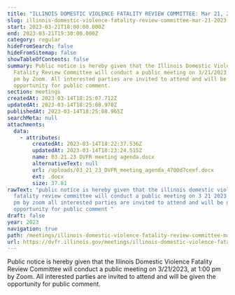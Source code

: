 ```yaml
---
title: "ILLINOIS DOMESTIC VIOLENCE FATALITY REVIEW COMMITTEE: Mar 21, 2023"
slug: illinois-domestic-violence-fatality-review-committee-mar-21-2023
start: 2023-03-21T18:00:00.000Z
end: 2023-03-21T19:30:00.000Z
category: regular
hideFromSearch: false
hideFromSitemap: false
showTableOfContents: false
summary: Public notice is hereby given that the Illinois Domestic Violence
  Fatality Review Committee will conduct a public meeting on 3/21/2023, at 1:00
  pm by Zoom. All interested parties are invited to attend and will be given the
  opportunity for public comment.
section: meetings
createdAt: 2023-03-14T18:25:07.712Z
updatedAt: 2023-03-14T18:25:08.970Z
publishedAt: 2023-03-14T18:25:08.965Z
searchMeta: null
attachments:
  data:
    - attributes:
        createdAt: 2023-03-14T18:22:37.536Z
        updatedAt: 2023-03-14T18:23:24.515Z
        name: 03.21.23 DVFR meeting agenda.docx
        alternativeText: null
        url: /uploads/03_21_23_DVFR_meeting_agenda_4700d7ceef.docx
        ext: .docx
        size: 37.81
rawText: "public notice is hereby given that the illinois domestic violence
  fatality review committee will conduct a public meeting on 3 21 2023 at 1 00
  pm by zoom all interested parties are invited to attend and will be given the
  opportunity for public comment "
draft: false
year: 2023
navigation: true
path: /meetings/illinois-domestic-violence-fatality-review-committee-mar-21-2023
url: https://dvfr.illinois.gov/meetings/illinois-domestic-violence-fatality-review-committee-mar-21-2023
---
```


Public notice is hereby given that the Illinois Domestic Violence Fatality Review Committee will conduct a public meeting on 3/21/2023, at 1:00 pm by Zoom. All interested parties are invited to attend and will be given the opportunity for public comment.
